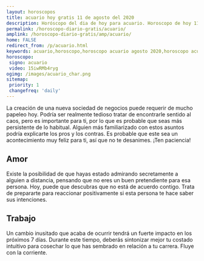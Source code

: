 ```yaml
---
layout: horoscopos
title: acuario hoy gratis 11 de agosto del 2020 
description: Horóscopo del dia de hoy para acuario. Horoscopo de hoy 11 de agosto del 2020. Las predicciones de amor, trabajo, vida personal gratis.
permalink: /horoscopo-diario-gratis/acuario/
amplink: /horoscopo-diario-gratis/amp/acuario/
home: FALSE
redirect_from: /p/acuario.html
keywords: acuario,horoscopo,horoscopo acuario agosto 2020,horoscopo acuario hoy,tarot acuario agosto 2020,horoscopo acuario,tarot acuario hoy,horoscopo de hoy,horoscopo diario,tarot del amor,horoscopo de hoy acuario,horoscopo diario del tarot, Horoscopo de hoy acuario 11 de agosto del 2020,horóscopo del día,signos zodiacales 2020, el horoscopo de hoy
horoscopo:
 signo: acuario
 video: 15iwRMb4ryg
ogimg: /images/acuario_char.png
sitemap:
 priority: 1
 changefreq: 'daily'
---
```



La creación de una nueva sociedad de negocios puede requerir de mucho papeleo hoy. Podría ser realmente tedioso tratar de encontrarle sentido al caos, pero es importante para ti, por lo que es probable que seas más persistente de lo habitual. Alguien más familiarizado con estos asuntos podría explicarte los pros y los contras. Es probable que este sea un acontecimiento muy feliz para ti, así que no te desanimes. ¡Ten paciencia!

## Amor

Existe la posibilidad de que hayas estado admirando secretamente a alguien a distancia, pensando que no eres un buen pretendiente para esa persona. Hoy, puede que descubras que no está de acuerdo contigo. Trata de prepararte para reaccionar positivamente si esta persona te hace saber sus intenciones.

## Trabajo

Un cambio inusitado que acaba de ocurrir tendrá un fuerte impacto en los próximos 7 días. Durante este tiempo, deberás sintonizar mejor tu costado intuitivo para cosechar lo que has sembrado en relación a tu carrera. Fluye con la corriente.